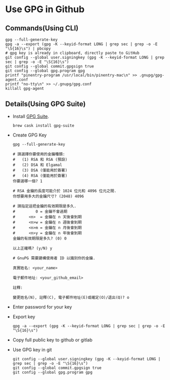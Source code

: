 # Use GPG in Github

## Commands(Using CLI)

```fish
gpg --full-generate-key
gpg -a --export (gpg -K --keyid-format LONG | grep sec | grep -o -E "\S{16}\s") | pbcopy
# gpg key is already in clipboard, directly paste to GitHub
git config --global user.signingkey (gpg -K --keyid-format LONG | grep sec | grep -o -E "\S{16}\s")
git config --global commit.gpgsign true
git config --global gpg.program gpg
printf "pinentry-program /usr/local/bin/pinentry-mac\n" >> .gnupg/gpg-agent.conf
printf "no-tty\n" >> ~/.gnupg/gpg.conf
killall gpg-agent
```

## Details(Using GPG Suite)

-   Install [GPG Suite](https://gpgtools.org/).

    ```fish
    brew cask install gpg-suite
    ```

-   Create GPG Key

    ```fish
    gpg --full-generate-key

    # 請選擇你要使用的金鑰種類:
    #   (1) RSA 和 RSA (預設)
    #   (2) DSA 和 Elgamal
    #   (3) DSA (僅能用於簽署)
    #   (4) RSA (僅能用於簽署)
    你要選哪一個? 1

    # RSA 金鑰的長度可能介於 1024 位元和 4096 位元之間.
    你想要用多大的金鑰尺寸? (2048) 4096

    # 請指定這把金鑰的有效期限是多久.
    #         0 = 金鑰不會過期
    #      <n>  = 金鑰在 n 天後會到期
    #      <n>w = 金鑰在 n 週後會到期
    #      <n>m = 金鑰在 n 月後會到期
    #      <n>y = 金鑰在 n 年後會到期
    金鑰的有效期限是多久? (0) 0

    以上正確嗎? (y/N) y

    # GnuPG 需要建構使用者 ID 以識別你的金鑰.

    真實姓名: <your_name>

    電子郵件地址: <your_github_email>

    註釋:

    變更姓名(N), 註釋(C), 電子郵件地址(E)或確定(O)/退出(Q)? o
    ```

-   Enter password for your key

-   Export key

    ```fish
    gpg -a --export (gpg -K --keyid-format LONG | grep sec | grep -o -E "\S{16}\s")
    ```

-   Copy full public key to github or gitlab

-   Use GPG key in git

    ```fish
    git config --global user.signingkey (gpg -K --keyid-format LONG | grep sec | grep -o -E "\S{16}\s")
    git config --global commit.gpgsign true
    git config --global gpg.program gpg
    ```
